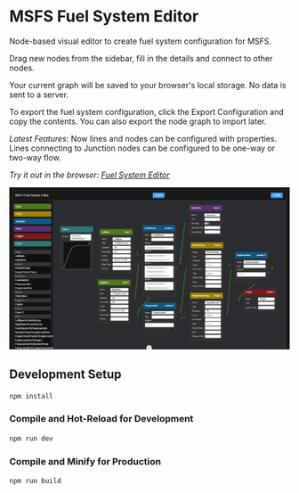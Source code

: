 # MSFS Fuel System Editor

Node-based visual editor to create fuel system configuration for MSFS.

Drag new nodes from the sidebar, fill in the details and connect to other nodes.

Your current graph will be saved to your browser's local storage. No data is sent to a server. 

To export the fuel system configuration, click the Export Configuration and copy the contents. You can also export the node graph to import later. 

*Latest Features:* Now lines and nodes can be configured with properties. Lines connecting to Junction nodes can be configured to be one-way or two-way flow.

*Try it out in the browser: [Fuel System Editor](https://sal1800.github.io/MSFS_Fuel_System_Editor/)*

![screenshot](documentation/preview_screenshot.png)




## Development Setup

```sh
npm install
```

### Compile and Hot-Reload for Development

```sh
npm run dev
```

### Compile and Minify for Production

```sh
npm run build
```
